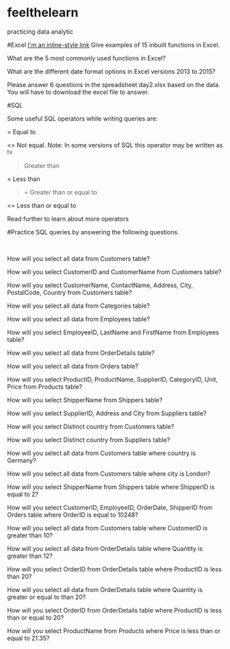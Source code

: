 # feelthelearn
practicing data analytic

#Excel
[I'm an inline-style link](https://www.google.com)
Give examples of 15 inbuilt functions in Excel.

What are the 5 most commonly used functions in Excel?

What are the different date format options in Excel versions 2013 to 2015?

Please answer 6 questions in the spreadsheet day2.xlsx based on the data. You will have to download the excel file to answer.

#SQL

Some useful SQL operators while writing queries are:

= Equal to

<> Not equal. Note: In some versions of SQL this operator may be written as !=

> Greater than

< Less than

>= Greater than or equal to

<= Less than or equal to

Read further to learn about more operators

 

 

 

#Practice SQL queries by answering the following questions.

​

 

How will you select all data from Customers table?

How will you select CustomerID and CustomerName from Customers table?

How will you select CustomerName, ContactName, Address, City, PostalCode, Country from Customers table?

How will you select all data from Categories table?

How will you select all data from Employees table?

How will you select EmployeeID, LastName and FirstName from Employees table?

How will you select all data from OrderDetails table?

How will you select all data from Orders table?

How will you select ProductID, ProductName, SupplierID, CategoryID, Unit, Price from Products table?

How will you select ShipperName from Shippers table?

How will you select SupplierID, Address and City from Suppliers table?

How will you select Distinct country from Customers table?

How will you select Distinct country from Suppliers table?

How will you select all data from Customers table where country is Germany?

How will you select all data from Customers table where city is London?

How will you select ShipperName from Shippers table where ShipperID is equal to 2?

How will you select CustomerID, EmployeeID, OrderDate, ShipperID from Orders table where OrderID is equal to 10248?

How will you select all data from Customers table where CustomerID is greater than 10?

How will you select all data from OrderDetails table where Quantity is greater than 12?

How will you select OrderID from OrderDetails table where ProductID is less than 20?

How will you select all data from OrderDetails table where Quantity is greater or equal to than 20?

How will you select OrderID from OrderDetails table where ProductID is less than or equal to 20?

How will you select ProductName from Products where Price is less than or equal to 21.35?
